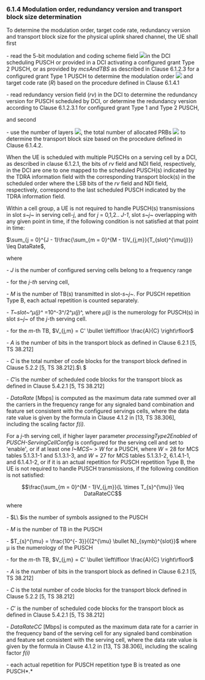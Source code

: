 ### 6.1.4 Modulation order, redundancy version and transport block size determination

To determine the modulation order, target code rate, redundancy version
and transport block size for the physical uplink shared channel, the UE
shall first

\- read the 5-bit modulation and coding scheme field
![](media/image740.wmf)in the DCI scheduling PUSCH or provided in a DCI
activating a configured grant Type 2 PUSCH, or as provided by
*mcsAndTBS* as described in Clause 6.1.2.3 for a configured grant Type 1
PUSCH to determine the modulation order ![](media/image741.wmf) and
target code rate (*R*) based on the procedure defined in Clause 6.1.4.1

\- read redundancy version field (*rv*) in the DCI to determine the
redundancy version for PUSCH scheduled by DCI, or determine the
redundancy version according to Clause 6.1.2.3.1 for configured grant
Type 1 and Type 2 PUSCH,

and second

\- use the number of layers ![](media/image742.wmf), the total number of
allocated PRBs ![](media/image743.wmf) to determine the transport block
size based on the procedure defined in Clause 6.1.4.2.

When the UE is scheduled with multiple PUSCHs on a serving cell by a
DCI, as described in clause 6.1.2.1, the bits of *rv* field and NDI
field, respectively, in the DCI are one to one mapped to the scheduled
PUSCH(s) indicated by the TDRA information field with the corresponding
transport block(s) in the scheduled order where the LSB bits of the *rv*
field and NDI field, respectively, correspond to the last scheduled
PUSCH indicated by the TDRA information field.

Within a cell group, a UE is not required to handle PUSCH(s)
transmissions in slot *s~j~* in serving cell-*j*, and for *j* = 0,1,2..
*J-1*, slot *s~j~* overlapping with any given point in time, if the
following condition is not satisfied at that point in time:

$\sum_{j = 0}^{J - 1}\frac{\sum_{m = 0}^{M - 1}V_{j,m}}{T_{slot}^{\mu(j)}} \leq DataRate$,

where

*- J* is the number of configured serving cells belong to a frequency
range

\- for the *j-th* serving cell,

*- M* is the number of TB(s) transmitted in slot-*s~j~*. For PUSCH
repetition Type B, each actual repetition is counted separately.

*- T~slot~^μ(j)^* =10^-3^/2^*μ(j*)^, where *μ(j)* is the numerology for
PUSCH(s) in slot *s~j~* of the *j*-th serving cell.

\- for the *m*-th TB,
$V_{j,m} = C' \bullet \left\lfloor \frac{A}{C} \right\rfloor$

*- A* is the number of bits in the transport block as defined in Clause
6.2.1 \[5, TS 38.212\]

*- C* is the total number of code blocks for the transport block defined
in Clause 5.2.2 \[5, TS 38.212\].$\ $

\- $C'$is the number of scheduled code blocks for the transport block as
defined in Clause 5.4.2.1 \[5, TS 38.212\]

\- $DataRate$ \[Mbps\] is computed as the maximum data rate summed over
all the carriers in the frequency range for any signaled band
combination and feature set consistent with the configured servings
cells, where the data rate value is given by the formula in Clause 4.1.2
in \[13, TS 38.306\], including the scaling factor *f(i).*

For a *j*-th serving cell, if higher layer parameter
*processingType2Enabled* of *PUSCH-ServingCellConfig* is configured for
the serving cell and set to \'enable\'*,* or if at least one *I~MCS~ \>
W* for a PUSCH, where *W* = 28 for MCS tables 5.1.3.1-1 and 5.1.3.1-3,
and *W* = 27 for MCS tables 5.1.3.1-2, 6.1.4.1-1, and 6.1.4.1-2, or if
it is an actual repetition for PUSCH repetition Type B, the UE is not
required to handle PUSCH transmissions, if the following condition is
not satisfied:

$$\frac{\sum_{m = 0}^{M - 1}V_{j,m}}{L \times T_{s}^{\mu}} \leq DataRateCC$$

where

\- $L\ $is the number of symbols assigned to the PUSCH

\- *M* is the number of TB in the PUSCH

\- $T_{s}^{\mu} = \frac{10^{- 3}}{{2^{\mu} \bullet N}_{symb}^{slot}}$
where μ is the numerology of the PUSCH

\- for the *m*-th TB,
$V_{j,m} = C' \bullet \left\lfloor \frac{A}{C} \right\rfloor$

\- *A* is the number of bits in the transport block as defined in Clause
6.2.1 \[5, TS 38.212\]

\- *C* is the total number of code blocks for the transport block
defined in Clause 5.2.2 \[5, TS 38.212\]

\- $C'$ is the number of scheduled code blocks for the transport block
as defined in Clause 5.4.2.1 \[5, TS 38.212\]

\- $DataRateCC$ \[Mbps\] is computed as the maximum data rate for a
carrier in the frequency band of the serving cell for any signaled band
combination and feature set consistent with the serving cell, where the
data rate value is given by the formula in Clause 4.1.2 in \[13, TS
38.306\], including the scaling factor *f(i)*

\- each actual repetition for PUSCH repetition type B is treated as one
PUSCH*.*